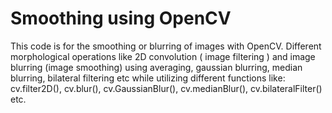 # Smoothing using OpenCV
This code is for the smoothing or blurring of images with OpenCV. Different morphological operations like 2D convolution ( image filtering ) and  image blurring (image smoothing) using averaging, gaussian blurring, median blurring, bilateral filtering etc while utilizing different functions like: cv.filter2D(), cv.blur(), cv.GaussianBlur(), cv.medianBlur(), cv.bilateralFilter() etc.

